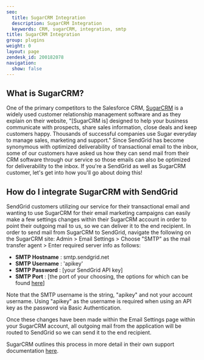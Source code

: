 ```yaml
---
seo:
  title: SugarCRM Integration
  description: SugarCRM Integration
  keywords: CRM, sugarCRM, integration, smtp
title: SugarCRM Integration
group: plugins
weight: 0
layout: page
zendesk_id: 200182078
navigation:
  show: false
---
```


## What is SugarCRM?

One of the primary competitors to the Salesforce CRM, [SugarCRM](http://www.sugarcrm.com/) is a widely used customer relationship management software and as they explain on their website, "[SugarCRM is] designed to help your business communicate with prospects, share sales information, close deals and keep customers happy. Thousands of successful companies use Sugar everyday to manage sales, marketing and support." Since SendGrid has become synonymous with optimized deliverability of transactional email to the inbox, some of our customers have asked us how they can send mail from their CRM software through our service so those emails can also be optimized for deliverability to the inbox. If you're a SendGrid as well as SugarCRM customer, let's get into how you'll go about doing this!

## How do I integrate SugarCRM with SendGrid

SendGrid customers utilizing our service for their transactional email and wanting to use SugarCRM for their email marketing campaigns can easily make a few settings changes within their SugarCRM account in order to point their outgoing mail to us, so we can deliver it to the end recipient. In order to send mail from SugarCRM to SendGrid, navigate the following on the SugarCRM site: Admin > Email Settings > Choose "SMTP" as the mail transfer agent > Enter required server info as follows:

- **SMTP Hostname** : smtp.sendgrid.net
- **SMTP Username** : 'apikey'
- **SMTP Password** : [your SendGrid API key]
- **SMTP Port** : [the port of your choosing, the options for which can be found [here]({{root_url}}/for-developers/sending-email/integrating-with-the-smtp-api/#smtp-ports)]

Note that the SMTP username is the string, "apikey" and not your account username. Using "apikey" as the username is required when using an API key as the password via Basic Authentication.

Once these changes have been made within the Email Settings page within your SugarCRM account, all outgoing mail from the application will be routed to SendGrid so we can send it to the end recipient.

SugarCRM outlines this process in more detail in their own support documentation [here](<http://support.sugarcrm.com/04_Find_Answers/02KB/02Administration/100Email/Configuring_Your_Outbound_Email_Server_(SMTP)_to_Work_With_Sugar>).
